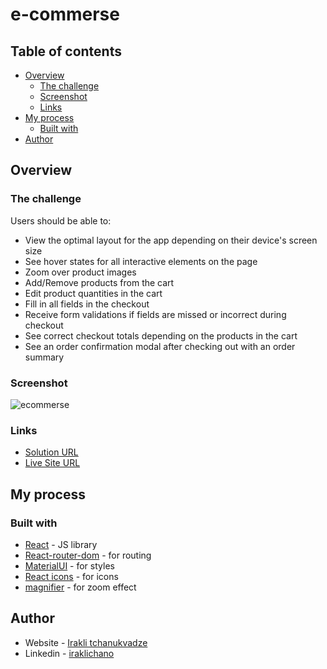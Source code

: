 # e-commerse

## Table of contents

- [Overview](#overview)
  - [The challenge](#the-challenge)
  - [Screenshot](#screenshot)
  - [Links](#links)
- [My process](#my-process)
  - [Built with](#built-with)
- [Author](#author)

## Overview
  
### The challenge

Users should be able to:

- View the optimal layout for the app depending on their device's screen size
- See hover states for all interactive elements on the page
- Zoom over product images
- Add/Remove products from the cart
- Edit product quantities in the cart
- Fill in all fields in the checkout
- Receive form validations if fields are missed or incorrect during checkout
- See correct checkout totals depending on the products in the cart
- See an order confirmation modal after checking out with an order summary


### Screenshot

![ecommerse](https://user-images.githubusercontent.com/74905176/222630767-4c21f3fa-c69d-4cc2-94bd-dad92a6579f1.png)
 
### Links

- [Solution URL](https://github.com/IrakliChanukvadze/e-commerse)
- [Live Site URL](https://iraklichanukvadze.github.io/e-commerse/)

## My process

### Built with

- [React](https://reactjs.org/) - JS library
- [React-router-dom](https://reactrouter.com/en/main) - for routing
- [MaterialUI](https://mui.com/) - for styles
- [React icons](https://react-icons.github.io/react-icons) - for icons
- [magnifier](https://www.npmjs.com/package/react-magnifier) - for zoom effect

## Author

- Website - [Irakli tchanukvadze](https://iraklichanukvadze.github.io/portfolio/)
- Linkedin - [iraklichano](https://www.linkedin.com/in/iraklichano/)



